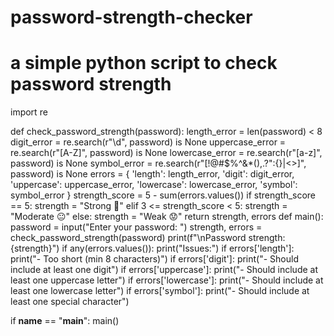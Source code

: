 # password-strength-checker
# a simple python script to check password strength

import re

def check_password_strength(password):
    length_error = len(password) < 8
    digit_error = re.search(r"\d", password) is None
    uppercase_error = re.search(r"[A-Z]", password) is None
    lowercase_error = re.search(r"[a-z]", password) is None
    symbol_error = re.search(r"[!@#$%^&*(),.?\":{}|<>]", password) is None
    errors = {
        'length': length_error,
        'digit': digit_error,
        'uppercase': uppercase_error,
        'lowercase': lowercase_error,
        'symbol': symbol_error
    }
    strength_score = 5 - sum(errors.values())
    if strength_score == 5:
        strength = "Strong 💪"
    elif 3 <= strength_score < 5:
        strength = "Moderate 😐"
    else:
        strength = "Weak 😟"
    return strength, errors
def main():
    password = input("Enter your password: ")
    strength, errors = check_password_strength(password)
    print(f"\nPassword strength: {strength}")
    if any(errors.values()):
        print("Issues:")
        if errors['length']:
            print("- Too short (min 8 characters)")
        if errors['digit']:
            print("- Should include at least one digit")
        if errors['uppercase']:
            print("- Should include at least one uppercase letter")
        if errors['lowercase']:
            print("- Should include at least one lowercase letter")
        if errors['symbol']:
            print("- Should include at least one special character")
            
if __name__ == "__main__":
    main()
